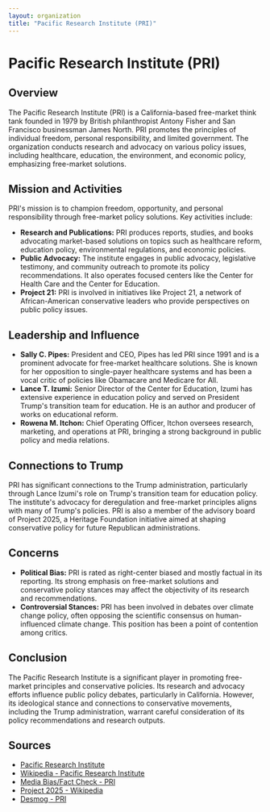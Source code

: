 ```yaml
---
layout: organization
title: "Pacific Research Institute (PRI)"
---
```


# Pacific Research Institute (PRI)

## Overview
The Pacific Research Institute (PRI) is a California-based free-market think tank founded in 1979 by British philanthropist Antony Fisher and San Francisco businessman James North. PRI promotes the principles of individual freedom, personal responsibility, and limited government. The organization conducts research and advocacy on various policy issues, including healthcare, education, the environment, and economic policy, emphasizing free-market solutions.

## Mission and Activities
PRI's mission is to champion freedom, opportunity, and personal responsibility through free-market policy solutions. Key activities include:
- **Research and Publications:** PRI produces reports, studies, and books advocating market-based solutions on topics such as healthcare reform, education policy, environmental regulations, and economic policies.
- **Public Advocacy:** The institute engages in public advocacy, legislative testimony, and community outreach to promote its policy recommendations. It also operates focused centers like the Center for Health Care and the Center for Education.
- **Project 21:** PRI is involved in initiatives like Project 21, a network of African-American conservative leaders who provide perspectives on public policy issues.

## Leadership and Influence
- **Sally C. Pipes:** President and CEO, Pipes has led PRI since 1991 and is a prominent advocate for free-market healthcare solutions. She is known for her opposition to single-payer healthcare systems and has been a vocal critic of policies like Obamacare and Medicare for All.
- **Lance T. Izumi:** Senior Director of the Center for Education, Izumi has extensive experience in education policy and served on President Trump's transition team for education. He is an author and producer of works on educational reform.
- **Rowena M. Itchon:** Chief Operating Officer, Itchon oversees research, marketing, and operations at PRI, bringing a strong background in public policy and media relations.

## Connections to Trump
PRI has significant connections to the Trump administration, particularly through Lance Izumi's role on Trump's transition team for education policy. The institute's advocacy for deregulation and free-market principles aligns with many of Trump's policies. PRI is also a member of the advisory board of Project 2025, a Heritage Foundation initiative aimed at shaping conservative policy for future Republican administrations.

## Concerns
- **Political Bias:** PRI is rated as right-center biased and mostly factual in its reporting. Its strong emphasis on free-market solutions and conservative policy stances may affect the objectivity of its research and recommendations.
- **Controversial Stances:** PRI has been involved in debates over climate change policy, often opposing the scientific consensus on human-influenced climate change. This position has been a point of contention among critics.

## Conclusion
The Pacific Research Institute is a significant player in promoting free-market principles and conservative policies. Its research and advocacy efforts influence public policy debates, particularly in California. However, its ideological stance and connections to conservative movements, including the Trump administration, warrant careful consideration of its policy recommendations and research outputs.

## Sources
- [Pacific Research Institute](https://www.pacificresearch.org)
- [Wikipedia - Pacific Research Institute](https://en.wikipedia.org/wiki/Pacific_Research_Institute)
- [Media Bias/Fact Check - PRI](https://mediabiasfactcheck.com/pacific-research-institute/)
- [Project 2025 - Wikipedia](https://en.wikipedia.org/wiki/Project_2025)
- [Desmog - PRI](https://www.desmog.com/pacific-research-institute/)